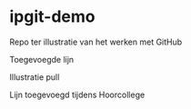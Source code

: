 # ipgit-demo

Repo ter illustratie van het werken met GitHub

Toegevoegde lijn

Illustratie pull

Lijn toegevoegd tijdens Hoorcollege
